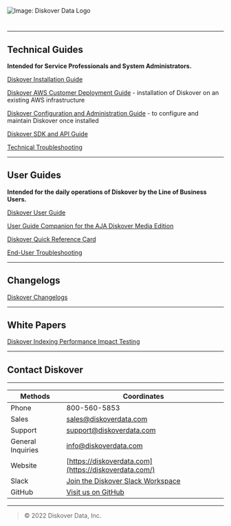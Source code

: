 ![Image: Diskover Data Logo](images/logo_diskover_data_tm_header_no_background.png)

# 

___
## Technical Guides

**Intended for Service Professionals and System Administrators.**

[Diskover Installation Guide](https://docs.diskoverdata.com/diskover_installation_guide/)

[Diskover AWS Customer Deployment Guide](https://docs.diskoverdata.com/diskover_aws_deployment_guide/) - installation of Diskover on an existing AWS infrastructure

[Diskover Configuration and Administration Guide](https://docs.diskoverdata.com/diskover_configuration_and_administration_guide/) - to configure and maintain Diskover once installed

[Diskover SDK and API Guide](https://docs.diskoverdata.com/diskover_dev_guide/)

[Technical Troubleshooting](https://docs.diskoverdata.com/diskover_troubleshooting_tech/)

___
## User Guides

**Intended for the daily operations of Diskover by the Line of Business Users.**

[Diskover User Guide](https://docs.diskoverdata.com/diskover_user_guide/)

[User Guide Companion for the AJA Diskover Media Edition](https://docs.diskoverdata.com/diskover_user_guide_companion_aja_media_edition/)

[Diskover Quick Reference Card](images/quick_reference_card_diskover_generic.png)

[End-User Troubleshooting](https://docs.diskoverdata.com/diskover_troubleshooting_end_user/)

___
## Changelogs

[Diskover Changelogs](https://docs.diskoverdata.com/diskover_changelogs/)

___
## White Papers

[Diskover Indexing Performance Impact Testing](https://docs.diskoverdata.com/diskover_white_paper_indexing_performance_impact_testing/)

___
## Contact Diskover

___
|Methods|Coordinates|
|---|---|
|Phone |800-560-5853 |
|Sales |[sales@diskoverdata.com](mailto:sales@diskoverdata.com)  |
|Support |[support@diskoverdata.com](mailto:support@diskoverdata.com)  |
|General Inquiries|[info@diskoverdata.com](mailto:info@diskoverdata.com)  |
|Website |[https://diskoverdata.com](https://diskoverdata.com/)  |
|Slack |[Join the Diskover Slack Workspace](https://join.slack.com/t/diskoverworkspace/shared_invite/enQtNzQ0NjE1Njk5MjIyLWI4NWQ0MjFhYzQyMTRhMzk4NTQ3YjBlYjJiMDk1YWUzMTZmZjI1MTdhYTA3NzAzNTU0MDc5NDA2ZDI4OWRiMjM) |
|GitHub |[Visit us on GitHub](https://github.com/diskoverdata/)  |

___
>© 2022 Diskover Data, Inc.
